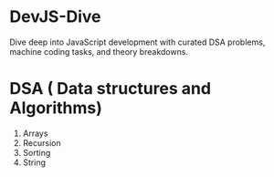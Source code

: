 # DevJS-Dive
Dive deep into JavaScript development with curated DSA problems, machine coding tasks, and theory breakdowns.

# DSA ( Data structures and Algorithms)
1. Arrays
2. Recursion
3. Sorting
4. String
